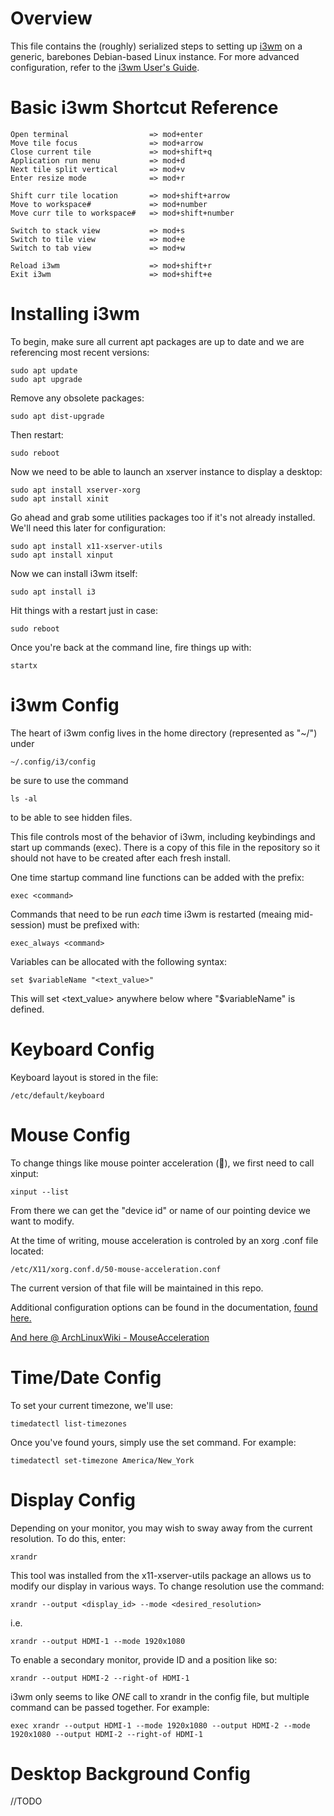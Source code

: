 Overview
===
This file contains the (roughly) serialized steps to setting up [i3wm](https://i3wm.org) on a generic, barebones Debian-based Linux instance. For more advanced configuration, refer to the [i3wm User's Guide](https://i3wm.org/docs/userguide.html).

Basic i3wm Shortcut Reference
===
```
Open terminal                  => mod+enter
Move tile focus                => mod+arrow
Close current tile             => mod+shift+q
Application run menu           => mod+d
Next tile split vertical       => mod+v
Enter resize mode              => mod+r

Shift curr tile location       => mod+shift+arrow
Move to workspace#             => mod+number
Move curr tile to workspace#   => mod+shift+number

Switch to stack view           => mod+s
Switch to tile view            => mod+e
Switch to tab view             => mod+w

Reload i3wm                    => mod+shift+r
Exit i3wm                      => mod+shift+e
```

Installing i3wm
===
To begin, make sure all current apt packages are up to date and we are referencing most recent versions:
```
sudo apt update
sudo apt upgrade
```

Remove any obsolete packages:
```
sudo apt dist-upgrade
```

Then restart:
```
sudo reboot
```

Now we need to be able to launch an xserver instance to display a desktop:
```
sudo apt install xserver-xorg
sudo apt install xinit
```

Go ahead and grab some utilities packages too if it's not already installed. We'll need this later for configuration:
```
sudo apt install x11-xserver-utils
sudo apt install xinput
```

Now we can install i3wm itself:
```
sudo apt install i3
```

Hit things with a restart just in case:
```
sudo reboot
```

Once you're back at the command line, fire things up with:
```
startx
```

i3wm Config
===
The heart of i3wm config lives in the home directory (represented as "~/") under
```
~/.config/i3/config
```
be sure to use the command
```
ls -al
```
to be able to see hidden files.

This file controls most of the behavior of i3wm, including keybindings and start up commands (exec). There is a copy of this file in the repository so it should not have to be created after each fresh install.

One time startup command line functions can be added with the prefix:
```
exec <command>
```

Commands that need to be run *each* time i3wm is restarted (meaing mid-session) must be prefixed with:
```
exec_always <command>
```

Variables can be allocated with the following syntax:
```
set $variableName "<text_value>"
```
This will set <text_value> anywhere below where "$variableName" is defined.

Keyboard Config
===
Keyboard layout is stored in the file:
```
/etc/default/keyboard
```
Mouse Config
===
To change things like mouse pointer acceleration (:vomiting_face:), we first need to call xinput:
```
xinput --list
```
From there we can get the "device id" or name of our pointing device we want to modify.

At the time of writing, mouse acceleration is controled by an xorg .conf file located:
```
/etc/X11/xorg.conf.d/50-mouse-acceleration.conf
```
The current version of that file will be maintained in this repo.

Additional configuration options can be found in the documentation, [found here.](https://xorg.freedesktop.org/wiki/Development/Documentation/PointerAcceleration/#Introduction)

[And here @ ArchLinuxWiki - MouseAcceleration](https://wiki.archlinux.org/title/Mouse_acceleration)

Time/Date Config
===
To set your current timezone, we'll use:
```
timedatectl list-timezones
```
Once you've found yours, simply use the set command. For example:
```
timedatectl set-timezone America/New_York
```

Display Config
===
Depending on your monitor, you may wish to sway away from the current resolution. To do this, enter:
```
xrandr
```

This tool was installed from the x11-xserver-utils package an allows us to modify our display in various ways.
To change resolution use the command:
```
xrandr --output <display_id> --mode <desired_resolution>
```
i.e.
```
xrandr --output HDMI-1 --mode 1920x1080
```


To enable a secondary monitor, provide ID and a position like so:
```
xrandr --output HDMI-2 --right-of HDMI-1
```

i3wm only seems to like *ONE* call to xrandr in the config file, but multiple command can be passed together. For example:
```
exec xrandr --output HDMI-1 --mode 1920x1080 --output HDMI-2 --mode 1920x1080 --output HDMI-2 --right-of HDMI-1
```



Desktop Background Config
===
//TODO



